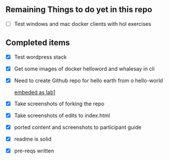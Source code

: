 ## Remaining Things to do yet in this repo


- [ ] Test windows and mac docker clients with hol exercises

## Completed items

- [x] Test wordpress stack
- [x] Get some images of docker helloword and whalesay in cli
- [x] Need to create Github repo for hello earth from o hello-world
    
    [embeded as lab1](../master/lab1)
   
- [x] Take screenshots of forking the repo
- [x] Take screenshots of edits to index.html
- [x] ported content and screenshots to participant guide
- [x] readme is solid
- [x] pre-reqs written
